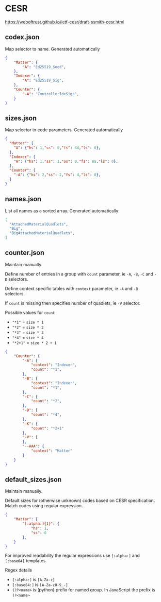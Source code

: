 # CESR

https://weboftrust.github.io/ietf-cesr/draft-ssmith-cesr.html

## codex.json

Map selector to name. Generated automatically

```json
{
    "Matter": {
        "A": "Ed25519_Seed",        
    },
    "Indexer": {
        "A": "Ed25519_Sig",
    },
    "Counter": {
        "-A": "ControllerIdxSigs",
    }
}
```

## sizes.json

Map selector to code parameters. Generated automatically

```json
{
  "Matter": {
    "A": {"hs": 1,"ss": 0,"fs": 44,"ls": 0},
  },
  "Indexer": {
    "A": {"hs": 1,"ss": 1,"os": 0,"fs": 88,"ls": 0},
  },
  "Counter": {
    "-A": {"hs": 2,"ss": 2,"fs": 4,"ls": 0},
  }
}
```

## names.json

List all names as a sorted array. Generated automatically

```json
[
  "AttachedMaterialQuadlets",
  "Big",
  "BigAttachedMaterialQuadlets",
]
```

## counter.json

Maintain manually.

Define number of entries in a group with `count` parameter, ie `-A`, `-B`, `-C` and `-D` selectors.

Define context specific tables with `context` parameter, ie `-A` and `-B` selectors.

If `count` is missing then specifies number of quadlets, ie `-V` selector.

Possible values for `count`

- `"*1"` = `size * 1`
- `"*2"` = `size * 2`
- `"*3"` = `size * 3`
- `"*4"` = `size * 4`
- `"*2+1"` = `size * 2 + 1`

```json
{
    "Counter": {
        "-A": {
            "context": "Indexer",
            "count": "*1",
        },
        "-B": {
            "context": "Indexer",
            "count": "*1",
        },
        "-C": {
            "count": "*2",
        },
        "-D": {
            "count": "*4",
        },
        "-K": {
            "count": "*2+1" 
        },
        "-V": {
        },
        "--AAA": {
            "context": "Matter"
        }
    }
}
```

## default_sizes.json

Maintain manually.

Default sizes for (otherwise unknown) codes based on CESR specification. Match codes using regular expression.

```json
{
    "Matter": {
        "[:alpha:]{1}": {
            "hs": 1,
            "ss": 0
        },
    }
}
```

For improved readability the regular expressions use `[:alpha:]` and `[:base64]` templates. 

Regex details 

- `[:alpha:]` is `[A-Za-z]`
- `[:base64:]` is `[A-Za-z0-9_-]`
- `(?P<name>` is (python) prefix for named group. In JavaScript the prefix is `(?<name>`
